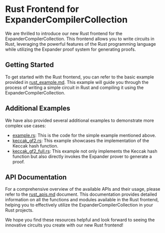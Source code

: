 # Rust Frontend for ExpanderCompilerCollection

We are thrilled to introduce our new Rust frontend for the ExpanderCompilerCollection. This frontend allows you to write circuits in Rust, leveraging the powerful features of the Rust programming language while utilizing the Expander proof system for generating proofs.

## Getting Started

To get started with the Rust frontend, you can refer to the basic example provided in [rust_example.md](./rust_example.md). This example will guide you through the process of writing a simple circuit in Rust and compiling it using the ExpanderCompilerCollection.

## Additional Examples

We have also provided several additional examples to demonstrate more complex use cases:

- [example.rs](../expander_compiler/tests/example.rs): This is the code for the simple example mentioned above.
- [keccak_gf2.rs](../expander_compiler/tests/keccak_gf2.rs): This example showcases the implementation of the Keccak hash function.
- [keccak_gf2_full.rs](../expander_compiler/tests/keccak_gf2_full.rs): This example not only implements the Keccak hash function but also directly invokes the Expander prover to generate a proof.

## API Documentation

For a comprehensive overview of the available APIs and their usage, please refer to the [rust_apis.md](./rust_apis.md) document. This documentation provides detailed information on all the functions and modules available in the Rust frontend, helping you to effectively utilize the ExpanderCompilerCollection in your Rust projects.

We hope you find these resources helpful and look forward to seeing the innovative circuits you create with our new Rust frontend!
